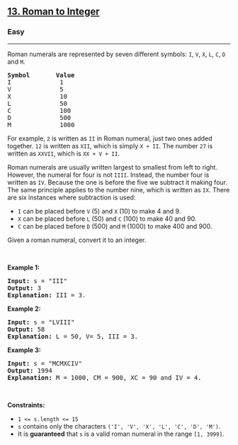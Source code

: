 <h2><a href="https://leetcode.com/problems/roman-to-integer/">13. Roman to Integer</a></h2><h3>Easy</h3><hr><div><p xt-marked="ok">Roman numerals are represented by seven different symbols:&nbsp;<code>I</code>, <code>V</code>, <code>X</code>, <code>L</code>, <code>C</code>, <code>D</code> and <code>M</code>.</p>

<pre><strong>Symbol</strong>       <strong>Value</strong>
I             1
V             5
X             10
L             50
C             100
D             500
M             1000</pre>

<p xt-marked="ok">For example,&nbsp;<code>2</code> is written as <code>II</code>&nbsp;in Roman numeral, just two ones added together. <code>12</code> is written as&nbsp;<code>XII</code>, which is simply <code>X + II</code>. The number <code>27</code> is written as <code>XXVII</code>, which is <code>XX + V + II</code>.</p>

<p xt-marked="ok">Roman numerals are usually written largest to smallest from left to right. However, the numeral for four is not <code>IIII</code>. Instead, the number four is written as <code>IV</code>. Because the one is before the five we subtract it making four. The same principle applies to the number nine, which is written as <code>IX</code>. There are six instances where subtraction is used:</p>

<ul>
	<li xt-marked="ok"><code>I</code> can be placed before <code>V</code> (5) and <code>X</code> (10) to make 4 and 9.&nbsp;</li>
	<li xt-marked="ok"><code>X</code> can be placed before <code>L</code> (50) and <code>C</code> (100) to make 40 and 90.&nbsp;</li>
	<li xt-marked="ok"><code>C</code> can be placed before <code>D</code> (500) and <code>M</code> (1000) to make 400 and 900.</li>
</ul>

<p xt-marked="ok">Given a roman numeral, convert it to an integer.</p>

<p>&nbsp;</p>
<p><strong class="example" xt-marked="ok">Example 1:</strong></p>

<pre><strong>Input:</strong> s = "III"
<strong>Output:</strong> 3
<strong>Explanation:</strong> III = 3.
</pre>

<p><strong class="example" xt-marked="ok">Example 2:</strong></p>

<pre><strong>Input:</strong> s = "LVIII"
<strong>Output:</strong> 58
<strong>Explanation:</strong> L = 50, V= 5, III = 3.
</pre>

<p><strong class="example" xt-marked="ok">Example 3:</strong></p>

<pre><strong>Input:</strong> s = "MCMXCIV"
<strong>Output:</strong> 1994
<strong>Explanation:</strong> M = 1000, CM = 900, XC = 90 and IV = 4.
</pre>

<p>&nbsp;</p>
<p><strong xt-marked="ok">Constraints:</strong></p>

<ul>
	<li><code>1 &lt;= s.length &lt;= 15</code></li>
	<li xt-marked="ok"><code>s</code> contains only&nbsp;the characters <code>('I', 'V', 'X', 'L', 'C', 'D', 'M')</code>.</li>
	<li xt-marked="ok">It is <strong xt-marked="ok">guaranteed</strong>&nbsp;that <code>s</code> is a valid roman numeral in the range <code>[1, 3999]</code>.</li>
</ul>
</div>